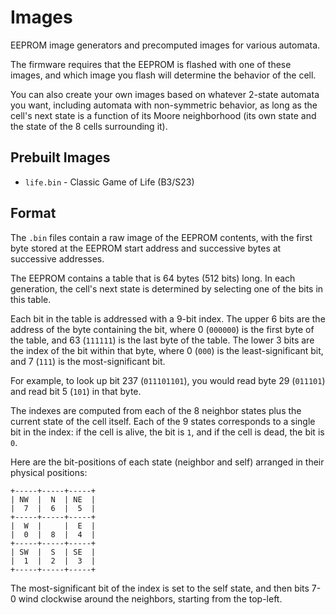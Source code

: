 # Images

EEPROM image generators and precomputed images for various automata.

The firmware requires that the EEPROM is flashed with one of these images, and
which image you flash will determine the behavior of the cell.

You can also create your own images based on whatever 2-state automata you want,
including automata with non-symmetric behavior, as long as the cell's next state
is a function of its Moore neighborhood (its own state and the state of the 8
cells surrounding it).

## Prebuilt Images

- `life.bin` - Classic Game of Life (B3/S23)

## Format

The `.bin` files contain a raw image of the EEPROM contents, with the first byte
stored at the EEPROM start address and successive bytes at successive addresses.


The EEPROM contains a table that is 64 bytes (512 bits) long. In each
generation, the cell's next state is determined by selecting one of the bits in
this table.

Each bit in the table is addressed with a 9-bit index. The upper 6 bits are the
address of the byte containing the bit, where 0 (`000000`) is the first byte of
the table, and 63 (`111111`) is the last byte of the table. The lower 3 bits are
the index of the bit within that byte, where 0 (`000`) is the least-significant
bit, and 7 (`111`) is the most-significant bit.

For example, to look up bit 237 (`011101101`), you would read byte 29 (`011101`)
and read bit 5 (`101`) in that byte.

The indexes are computed from each of the 8 neighbor states plus the current
state of the cell itself. Each of the 9 states corresponds to a single bit in
the index: if the cell is alive, the bit is `1`, and if the cell is dead, the
bit is `0`.

Here are the bit-positions of each state (neighbor and self) arranged in their physical positions:

```
+-----+-----+-----+
| NW  |  N  | NE  |
|  7  |  6  |  5  |
+-----+-----+-----+
|  W  |     |  E  |
|  0  |  8  |  4  |
+-----+-----+-----+
| SW  |  S  | SE  |
|  1  |  2  |  3  |
+-----+-----+-----+
```

The most-significant bit of the index is set to the self state, and then bits
7-0 wind clockwise around the neighbors, starting from the top-left.
